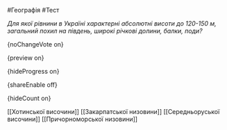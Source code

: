 #Географія #Тест

*Для якої рівнини в Україні характерні абсолютні висоти до 120-150 м,  загальний похил на південь, широкі річкові долини, балки, поди?*

{noChangeVote on}

{preview on}

{hideProgress on}

{shareEnable off}

{hideCount on}

[[Хотинської височини]]
[[Закарпатської низовини]]
[[Середньоруської височини]]
[[Причорноморської низовини]]
